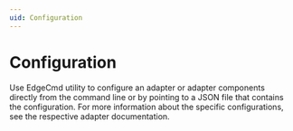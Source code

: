 ```yaml
---
uid: Configuration
---
```


# Configuration

Use EdgeCmd utility to configure an adapter or adapter components directly from the command line or by pointing to a JSON file that contains the configuration. For more information about the specific configurations, see the respective adapter documentation.
